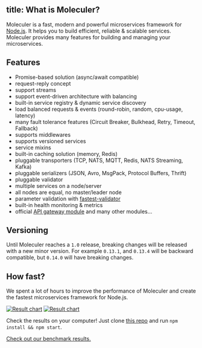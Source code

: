 title: What is Moleculer?
---
Moleculer is a fast, modern and powerful microservices framework for [Node.js](https://nodejs.org/en/). It helps you to build efficient, reliable & scalable services. Moleculer provides many features for building and managing your microservices.

## Features

- Promise-based solution (async/await compatible)
- request-reply concept
- support streams
- support event-driven architecture with balancing
- built-in service registry & dynamic service discovery
- load balanced requests & events (round-robin, random, cpu-usage, latency)
- many fault tolerance features (Circuit Breaker, Bulkhead, Retry, Timeout, Fallback)
- supports middlewares
- supports versioned services
- service mixins
- built-in caching solution (memory, Redis)
- pluggable transporters (TCP, NATS, MQTT, Redis, NATS Streaming, Kafka)
- pluggable serializers (JSON, Avro, MsgPack, Protocol Buffers, Thrift)
- pluggable validator
- multiple services on a node/server
- all nodes are equal, no master/leader node
- parameter validation with [fastest-validator](https://github.com/icebob/fastest-validator)
- built-in health monitoring & metrics
- official [API gateway module](https://github.com/moleculerjs/moleculer-web) and many other modules...


## Versioning

Until Moleculer reaches a `1.0` release, breaking changes will be released with a new minor version. For example `0.13.1`, and `0.13.4` will be backward compatible, but `0.14.0` will have breaking changes.

## How fast?

We spent a lot of hours to improve the performance of Moleculer and create the fastest microservices framework for Node.js.

[![Result chart](https://cloud.highcharts.com/images/utideti/6/600.png)](http://cloud.highcharts.com/show/utideti)
[![Result chart](https://cloud.highcharts.com/images/abyfite/1/600.png)](http://cloud.highcharts.com/show/abyfite)

Check the results on your computer! Just clone [this repo](https://github.com/icebob/microservices-benchmark) and run `npm install && npm start`.

[Check out our benchmark results.](benchmark.html)
